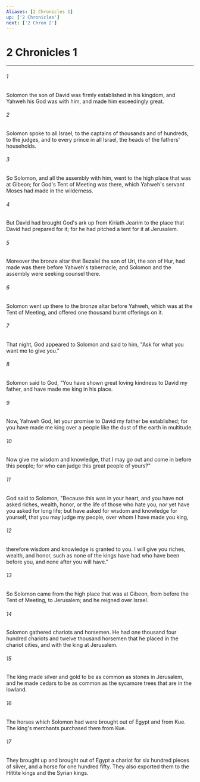 ```yaml
---
Aliases: [2 Chronicles 1]
up: ['2 Chronicles']
next: ['2 Chron 2']
---
```

# 2 Chronicles 1
***





###### 1 

Solomon the son of David was firmly established in his kingdom, and Yahweh his God was with him, and made him exceedingly great. 



###### 2 

Solomon spoke to all Israel, to the captains of thousands and of hundreds, to the judges, and to every prince in all Israel, the heads of the fathers' households. 



###### 3 

So Solomon, and all the assembly with him, went to the high place that was at Gibeon; for God's Tent of Meeting was there, which Yahweh's servant Moses had made in the wilderness. 



###### 4 

But David had brought God's ark up from Kiriath Jearim to the place that David had prepared for it; for he had pitched a tent for it at Jerusalem. 



###### 5 

Moreover the bronze altar that Bezalel the son of Uri, the son of Hur, had made was there before Yahweh's tabernacle; and Solomon and the assembly were seeking counsel there. 



###### 6 

Solomon went up there to the bronze altar before Yahweh, which was at the Tent of Meeting, and offered one thousand burnt offerings on it. 



###### 7 

That night, God appeared to Solomon and said to him, "Ask for what you want me to give you." 



###### 8 

Solomon said to God, "You have shown great loving kindness to David my father, and have made me king in his place. 



###### 9 

Now, Yahweh God, let your promise to David my father be established; for you have made me king over a people like the dust of the earth in multitude. 



###### 10 

Now give me wisdom and knowledge, that I may go out and come in before this people; for who can judge this great people of yours?" 



###### 11 

God said to Solomon, "Because this was in your heart, and you have not asked riches, wealth, honor, or the life of those who hate you, nor yet have you asked for long life; but have asked for wisdom and knowledge for yourself, that you may judge my people, over whom I have made you king, 



###### 12 

therefore wisdom and knowledge is granted to you. I will give you riches, wealth, and honor, such as none of the kings have had who have been before you, and none after you will have." 



###### 13 

So Solomon came from the high place that was at Gibeon, from before the Tent of Meeting, to Jerusalem; and he reigned over Israel. 



###### 14 

Solomon gathered chariots and horsemen. He had one thousand four hundred chariots and twelve thousand horsemen that he placed in the chariot cities, and with the king at Jerusalem. 



###### 15 

The king made silver and gold to be as common as stones in Jerusalem, and he made cedars to be as common as the sycamore trees that are in the lowland. 



###### 16 

The horses which Solomon had were brought out of Egypt and from Kue. The king's merchants purchased them from Kue. 



###### 17 

They brought up and brought out of Egypt a chariot for six hundred pieces of silver, and a horse for one hundred fifty. They also exported them to the Hittite kings and the Syrian kings.
